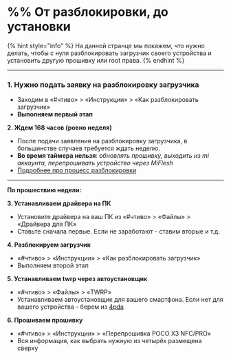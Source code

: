 # %% От разблокировки, до установки

{% hint style="info" %}
На данной странце мы покажем, что нужно делать, чтобы с нуля разблокировать загрузчик своего устройства и установить другую прошивку или root права.
{% endhint %}

****

### **1. Нужно подать заявку на разблокировку загрузчика**

* Заходим в «#чтиво» > «Инструкции» > «Как разблокировать загрузчик»
* **Выполняем первый этап**

**2. Ждем 168 часов (ровно неделя)**

* После подачи заявления на разблокировку загрузчика, в большинстве случаев требуется ждать неделю.
* **Во время таймера нельзя**: _обновлять прошивку, выходить из mi аккаунта, перепрошивать устройство через MiFlesh_
* [Подробнее про процесс разблокировки](https://t.me/pocox3series\_xtb/223636)

***

**По прошествию недели:**

**3. Устанавливаем драйвера на ПК**

* Установите драйвера на ваш ПК из «#чтиво» > «Файлы» > «Драйвера для ПК»
* Ставьте сначала первые. Если не заработают - ставим вторые и т.д.

**4. Разблокируем загрузчик**

* «#чтиво» > «Инструкции» > «Как разблокировать загрузчик»
* Выполняем второй этап

**5. Устанавливаем twrp через автоустановщик**

* «#чтиво» > «Файлы» > «TWRP»
* Устанавливаем автоустановщик для вашего смартфона. Если нет для вашего устройства - берем из [4pda](https://4pda.to)

**6. Прошиваем прошивку**

* «#чтиво» > «Инструкции» > «Перепрошивка POCO X3 NFC/PRO»
* Вся информация, как выбрать нужную из четырёх размещена сверху
